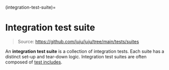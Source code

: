(integration-test-suite)=
# Integration test suite
> Source: https://github.com/juju/juju/tree/main/tests/suites

An **integration test suite** is a collection of integration tests. Each suite has a distinct set-up and tear-down
logic. Integration test suites are often composed of [test includes](#test-include).

<!--util functions, which live in the [test includes](https://github.com/juju/juju/tree/develop/tests/includes) directory of `juju`.-->